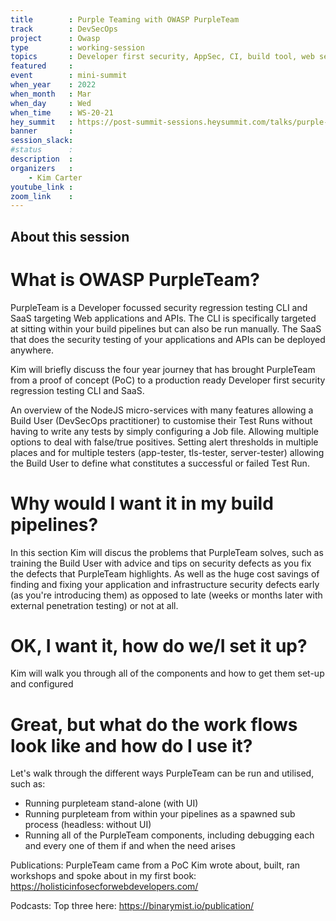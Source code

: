 ```yaml
---
title        : Purple Teaming with OWASP PurpleTeam
track        : DevSecOps
project      : Owasp
type         : working-session
topics       : Developer first security, AppSec, CI, build tool, web security, DevSecOps, cloud security, security testing, security regression testing
featured     :
event        : mini-summit
when_year    : 2022
when_month   : Mar
when_day     : Wed
when_time    : WS-20-21
hey_summit   : https://post-summit-sessions.heysummit.com/talks/purple-teaming-with-owasp-purpleteam/
banner       : 
session_slack:
#status      : 
description  :
organizers   :
    - Kim Carter      
youtube_link : 
zoom_link    : 
---
```


## About this session

# What is OWASP PurpleTeam?

PurpleTeam is a Developer focussed security regression testing CLI and SaaS targeting Web applications and APIs.
The CLI is specifically targeted at sitting within your build pipelines but can also be run manually.
The SaaS that does the security testing of your applications and APIs can be deployed anywhere.

Kim will briefly discuss the four year journey that has brought PurpleTeam from a proof of concept (PoC) to a production ready Developer first security regression testing CLI and SaaS.

An overview of the NodeJS micro-services with many features allowing a Build User (DevSecOps practitioner) to customise their Test Runs without having to write any tests by simply configuring a Job file.
Allowing multiple options to deal with false/true positives.
Setting alert thresholds in multiple places and for multiple testers (app-tester, tls-tester, server-tester) allowing the Build User to define what constitutes a successful or failed Test Run.

# Why would I want it in my build pipelines?

In this section Kim will discus the problems that PurpleTeam solves, such as training the Build User with advice and tips on security defects as you fix the defects that PurpleTeam highlights.
As well as the huge cost savings of finding and fixing your application and infrastructure security defects early (as you're introducing them) as opposed to late (weeks or months later with external penetration testing) or not at all.

# OK, I want it, how do we/I set it up?

Kim will walk you through all of the components and how to get them set-up and configured

# Great, but what do the work flows look like and how do I use it?

Let's walk through the different ways PurpleTeam can be run and utilised, such as:

* Running purpleteam stand-alone (with UI)
* Running purpleteam from within your pipelines as a spawned sub process (headless: without UI)
* Running all of the PurpleTeam components, including debugging each and every one of them if and when the need arises

Publications: PurpleTeam came from a PoC Kim wrote about, built, ran workshops and spoke about in my first book: https://holisticinfosecforwebdevelopers.com/

Podcasts: Top three here: https://binarymist.io/publication/

